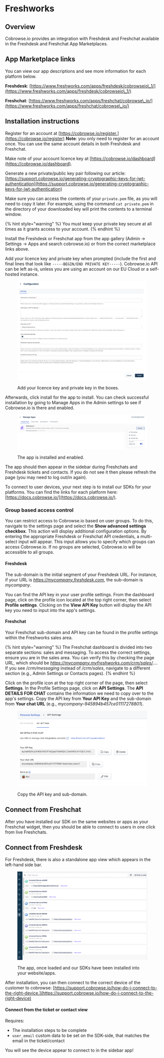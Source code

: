 # Freshworks

## Overview

Cobrowse.io provides an integration with Freshdesk and Freshchat available in the Freshdesk and Freshchat App Marketplaces.&#x20;

## App Marketplace links

You can view our app descriptions and see more information for each platform below.

**Freshdesk**: [https://www.freshworks.com/apps/freshdesk/cobrowseio\_1/](https://www.freshworks.com/apps/freshdesk/cobrowseio\_1/)

**Freshchat**: [https://www.freshworks.com/apps/freshchat/cobrowse\_io/](https://www.freshworks.com/apps/freshchat/cobrowse\_io/)

## Installation instructions

Register for an account at [https://cobrowse.io/register.](https://cobrowse.io/register) **Note**: you only need to register for an account once. You can use the same account details in both Freshdesk and Freshchat.

Make note of your account licence key at [https://cobrowse.io/dashboard](https://cobrowse.io/dashboard).

Generate a new private/public key pair following our article: [https://support.cobrowse.io/generating-cryptographic-keys-for-jwt-authentication](https://support.cobrowse.io/generating-cryptographic-keys-for-jwt-authentication)

Make sure you can access the contents of your `private.pem` file, as you will need to copy it later.  For example, using the command `cat private.pem` in the directory of your downloaded key will print the contents to a terminal window.

{% hint style="warning" %}
You must keep your private key secure at all times as it grants access to your account.
{% endhint %}

Install the Freshdesk or Freshchat app from the app gallery (Admin -> Settings -> Apps and search cobrowse.io) or from the correct marketplace links above.

Add your licence key and private key when prompted (include the first and final lines that look like  `-----BEGIN/END PRIVATE KEY-----`). Cobrowse.io API can be left as-is, unless you are using an account on our EU Cloud or a self-hosted instance.&#x20;

<figure><img src="../../.gitbook/assets/Screenshot 2024-02-16 at 10.24.55.png" alt=""><figcaption><p>Add your licence key and private key in the boxes. </p></figcaption></figure>

Afterwards, click install for the app to install. You can check successful installation by going to Manage Apps in the Admin settings to see if Cobrowse.io is there and enabled.

<figure><img src="../../.gitbook/assets/Screenshot 2024-02-16 at 10.35.31.png" alt=""><figcaption><p>The app is installed and enabled. </p></figcaption></figure>

The app should then appear in the sidebar during Freshchats and Freshdesk tickets and contacts. If you do not see it then please refresh the page (you may need to log out/in again).

To connect to user devices, your next step is to install our SDKs for your platforms. You can find the links for each platform here: [https://docs.cobrowse.io/](https://docs.cobrowse.io/).

### Group based access control

You can restrict access to Cobrowse.io based on user groups. To do this, navigate to the settings page and select the **Show advanced settings checkbox**. This action will display additional configuration options. By entering the appropriate Freshdesk or Freshchat API credentials, a multi-select input will appear. This input allows you to specify which groups can access Cobrowse.io. If no groups are selected, Cobrowse.io will be accessible to all groups.

#### Freshdesk

The sub-domain is the initial segment of your Freshdesk URL. For instance, if your URL is _https://mycompany.freshdesk.com_, the sub-domain is _mycompany_.

You can find the API key in your user profile settings. From the dashboard page, click on the profile icon located at the top right corner, then select **Profile settings**. Clicking on the **View API Key** button will display the API key you need to input into the app's settings.

#### Freshchat

Your Freshchat sub-domain and API key can be found in the profile settings within the Freshworks sales area.

{% hint style="warning" %}
The Freshchat dashboard is divided into two separate sections: sales and messaging. To access the correct settings, ensure you are in the sales area. You can verify this by checking the page URL, which should be _https://mycompany.myfreshworks.com/crm/sales/..._. If you see _/crm/messaging_ instead of _/crm/sales_, navigate to a different section (e.g., Admin Settings or Contacts pages).
{% endhint %}

Click on the profile icon at the top right corner of the page, then select **Settings**. In the Profile Settings page, click on **API Settings**. The **API DETAILS FOR CHAT** contains the information we need to copy over to the app's settings. Copy the API key from **Your API Key** and the sub-domain from **Your chat URL** (e.g., _mycompany-945894b457ce01117278801_).

<figure><img src="../../.gitbook/assets/Screenshot 2024-02-16 at 11.13.58.png" alt=""><figcaption><p>Copy the API key and sub-domain.</p></figcaption></figure>

## Connect from Freshchat

After you have installed our SDK on the same websites or apps as your Freshchat widget, then you should be able to connect to users in one click from live Freshchats.

## Connect from Freshdesk

For Freshdesk, there is also a standalone app view which appears in the left-hand side bar.

<figure><img src="../../.gitbook/assets/Screenshot 2022-11-23 at 14.19.27.png" alt=""><figcaption><p>The app, once loaded and our SDKs have been installed into your website/apps.</p></figcaption></figure>

After installation, you can then connect to the correct device of the customer to cobrowse: [https://support.cobrowse.io/how-do-i-connect-to-the-right-device.](https://support.cobrowse.io/how-do-i-connect-to-the-right-device)

#### Connect from the ticket or contact view

Requires:

* The installation steps to be complete
* `user_email` custom data to be set on the SDK-side, that matches the email in the ticket/contact

You will see the device appear to connect to in the sidebar app!



